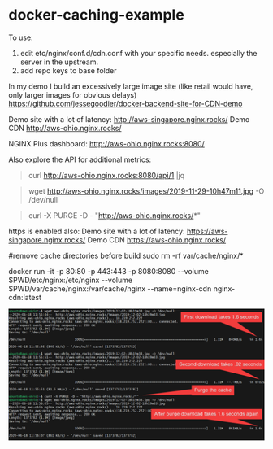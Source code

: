 # docker-caching-example

To use:
1. edit etc/nginx/conf.d/cdn.conf with your specific needs. especially the server in the upstream.
2. add repo keys to base folder

In my demo I build an excessively large image site (like retail would have, only larger images for obvious delays) <https://github.com/jessegoodier/docker-backend-site-for-CDN-demo>

Demo site with a lot of latency: <http://aws-singapore.nginx.rocks/>
Demo CDN <http://aws-ohio.nginx.rocks/>

NGINX Plus dashboard: <http://aws-ohio.nginx.rocks:8080/>

Also explore the API for additional metrics:
>curl http://aws-ohio.nginx.rocks:8080/api/1 |jq

>wget http://aws-ohio.nginx.rocks/images/2019-11-29-10h47m11.jpg -O /dev/null

>curl -X PURGE -D - "http://aws-ohio.nginx.rocks/*"

https is enabled also:
Demo site with a lot of latency: <https://aws-singapore.nginx.rocks/>
Demo CDN <https://aws-ohio.nginx.rocks/>



#remove cache directories before build
sudo rm -rf var/cache/nginx/*

docker run -it -p 80:80 -p 443:443 -p 8080:8080 --volume $PWD/etc/nginx:/etc/nginx --volume $PWD/var/cache/nginx:/var/cache/nginx --name=nginx-cdn nginx-cdn:latest


![](NGINX_CDN_Demo_curl_wget_purge_test.png)
